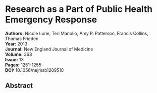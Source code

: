 # Research as a Part of Public Health Emergency Response

**Authors:** Nicole Lurie, Teri Manolio, Amy P. Patterson, Francis Collins, Thomas Frieden  
**Year:** 2013  
**Journal:** New England Journal of Medicine  
**Volume:** 368  
**Issue:** 13  
**Pages:** 1251-1255  
**DOI:** 10.1056/nejmsb1209510  

## Abstract


